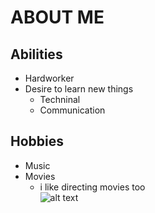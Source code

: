 # ABOUT ME

Abilities
---------

* Hardworker
* Desire to learn new things
    * Techninal
    * Communication 
    
Hobbies
-------

* Music
* Movies
    * i like directing movies too  
                                 ![alt text](https://encrypted-tbn0.gstatic.com/images?q=tbn:ANd9GcT4l22sXFsHOtVC_GB06bs3Ioeh0VgXtl13NS_kfwpSHn7tYEgJJA)
